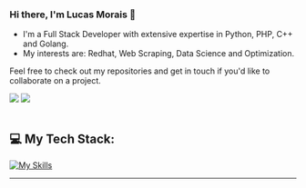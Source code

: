 ### Hi there, I'm Lucas Morais 👋

- I'm a Full Stack Developer with extensive expertise in Python, PHP, C++ and Golang.
- My interests are: Redhat, Web Scraping, Data Science and Optimization.

Feel free to check out my repositories and get in touch if you'd like to collaborate on a project.
 
<div>
  <img src="https://img.shields.io/badge/-Gmail-%23333?style=for-the-badge&logo=gmail&logoColor=white" target="_blank"></a>
  <a href="https://www.linkedin.com/in/moraisdev/" target="_blank"><img src="https://img.shields.io/badge/-LinkedIn-%230077B5?style=for-the-badge&logo=linkedin&logoColor=white" target="_blank"></a> 
</div>

<br/>

<h2>💻 My Tech Stack:</h2>

[![My Skills](https://skillicons.dev/icons?i=python,php,cpp,selenium,flask,fastapi,gcp,azure,git,mysql,mongodb,js,html,css,docker&perline=12)](https://skillicons.dev)


---
